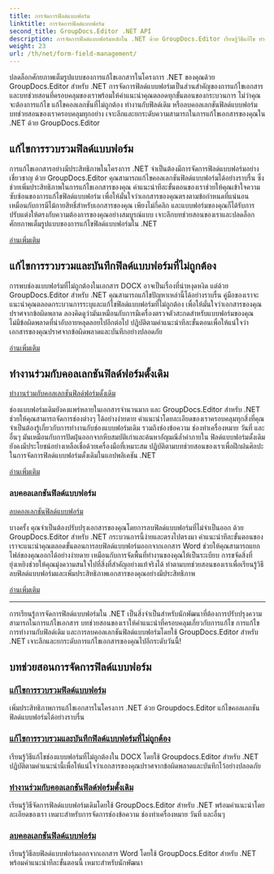 ```yaml
---
title: การจัดการฟิลด์แบบฟอร์ม
linktitle: การจัดการฟิลด์แบบฟอร์ม
second_title: GroupDocs.Editor .NET API
description: การจัดการฟิลด์แบบฟอร์มหลักใน .NET ด้วย GroupDocs.Editor เรียนรู้วิธีแก้ไข ทำงานกับระบบเดิม และลบคอลเล็กชันฟิลด์แบบฟอร์มได้อย่างราบรื่น
weight: 23
url: /th/net/form-field-management/
---
```

ปลดล็อกศักยภาพเต็มรูปแบบของการแก้ไขเอกสารในโครงการ .NET ของคุณด้วย GroupDocs.Editor สำหรับ .NET การจัดการฟิลด์แบบฟอร์มเป็นส่วนสำคัญของการแก้ไขเอกสาร และบทช่วยสอนที่ครอบคลุมของเราพร้อมให้คำแนะนำคุณตลอดทุกขั้นตอนของกระบวนการ ไม่ว่าคุณจะต้องการแก้ไข แก้ไขคอลเลกชันที่ไม่ถูกต้อง ทำงานกับฟิลด์เดิม หรือลบคอลเลกชันฟิลด์แบบฟอร์ม บทช่วยสอนของเราครอบคลุมทุกอย่าง เจาะลึกและยกระดับความสามารถในการแก้ไขเอกสารของคุณใน .NET ด้วย GroupDocs.Editor

## แก้ไขการรวบรวมฟิลด์แบบฟอร์ม

การแก้ไขเอกสารอย่างมีประสิทธิภาพในโครงการ .NET จำเป็นต้องมีการจัดการฟิลด์แบบฟอร์มอย่างเชี่ยวชาญ ด้วย GroupDocs.Editor คุณสามารถแก้ไขคอลเลกชันฟิลด์แบบฟอร์มได้อย่างราบรื่น ซึ่งช่วยเพิ่มประสิทธิภาพในการแก้ไขเอกสารของคุณ คำแนะนำทีละขั้นตอนของเราช่วยให้คุณเข้าใจความซับซ้อนของการแก้ไขฟิลด์แบบฟอร์ม เพื่อให้มั่นใจว่าเอกสารของคุณตรงตามข้อกำหนดที่แน่นอน เหมือนกับการมีไม้กายสิทธิ์สำหรับเอกสารของคุณ เพียงไม่กี่คลิก และแบบฟอร์มของคุณก็ได้รับการปรับแต่งให้ตรงกับความต้องการของคุณอย่างสมบูรณ์แบบ เจาะลึกบทช่วยสอนของเราและปลดล็อกศักยภาพเต็มรูปแบบของการแก้ไขฟิลด์แบบฟอร์มใน .NET

[อ่านเพิ่มเติม](./edit-form-field-collection/)

## แก้ไขการรวบรวมและบันทึกฟิลด์แบบฟอร์มที่ไม่ถูกต้อง

การพบช่องแบบฟอร์มที่ไม่ถูกต้องในเอกสาร DOCX อาจเป็นเรื่องที่น่าหงุดหงิด แต่ด้วย GroupDocs.Editor สำหรับ .NET คุณสามารถแก้ไขปัญหาเหล่านี้ได้อย่างราบรื่น คู่มือของเราจะแนะนำคุณตลอดกระบวนการระบุและแก้ไขฟิลด์แบบฟอร์มที่ไม่ถูกต้อง เพื่อให้มั่นใจว่าเอกสารของคุณปราศจากข้อผิดพลาด ลองคิดดูว่ามันเหมือนกับการมีเครื่องตรวจตัวสะกดสำหรับแบบฟอร์มของคุณ ไม่มีข้อผิดพลาดที่น่าอับอายหลุดลอยไปอีกต่อไป ปฏิบัติตามคำแนะนำทีละขั้นตอนเพื่อให้แน่ใจว่าเอกสารของคุณปราศจากข้อผิดพลาดและบันทึกอย่างปลอดภัย

[อ่านเพิ่มเติม](./fix-invalid-form-field-collection-save/)

## ทำงานร่วมกับคอลเลกชันฟิลด์ฟอร์มดั้งเดิม
[ทำงานร่วมกับคอลเลกชันฟิลด์ฟอร์มดั้งเดิม](./work-legacy-form-field-collection/)

ช่องแบบฟอร์มเดิมยังคงแพร่หลายในเอกสารจำนวนมาก และ GroupDocs.Editor สำหรับ .NET ช่วยให้คุณสามารถจัดการช่องต่างๆ ได้อย่างง่ายดาย คำแนะนำโดยละเอียดของเราครอบคลุมทุกสิ่งที่คุณจำเป็นต้องรู้เกี่ยวกับการทำงานกับช่องแบบฟอร์มเดิม รวมถึงช่องข้อความ ช่องทำเครื่องหมาย วันที่ และอื่นๆ มันเหมือนกับการปัดฝุ่นออกจากหีบสมบัติเก่าและค้นหาอัญมณีล้ำค่าภายใน ฟิลด์แบบฟอร์มดั้งเดิมยังคงมีประโยชน์อย่างเหลือเชื่อด้วยเครื่องมือที่เหมาะสม ปฏิบัติตามบทช่วยสอนของเราเพื่อฝึกฝนศิลปะในการจัดการฟิลด์แบบฟอร์มดั้งเดิมในแอปพลิเคชัน .NET

[อ่านเพิ่มเติม](./work-legacy-form-field-collection/)

### ลบคอลเลกชันฟิลด์แบบฟอร์ม
[ลบคอลเลกชันฟิลด์แบบฟอร์ม](./remove-form-field-collection/)

บางครั้ง คุณจำเป็นต้องปรับปรุงเอกสารของคุณโดยการลบฟิลด์แบบฟอร์มที่ไม่จำเป็นออก ด้วย GroupDocs.Editor สำหรับ .NET กระบวนการนี้ง่ายและตรงไปตรงมา คำแนะนำทีละขั้นตอนของเราจะแนะนำคุณตลอดขั้นตอนการลบฟิลด์แบบฟอร์มออกจากเอกสาร Word ช่วยให้คุณสามารถแยกไฟล์ของคุณออกได้อย่างง่ายดาย เหมือนกับการจัดพื้นที่ทำงานของคุณให้เป็นระเบียบ การขจัดสิ่งที่ยุ่งเหยิงช่วยให้คุณมุ่งความสนใจไปที่สิ่งที่สำคัญอย่างแท้จริงได้ ทำตามบทช่วยสอนของเราเพื่อเรียนรู้วิธีลบฟิลด์แบบฟอร์มและเพิ่มประสิทธิภาพเอกสารของคุณอย่างมีประสิทธิภาพ

[อ่านเพิ่มเติม](./remove-form-field-collection/)

---

การเรียนรู้การจัดการฟิลด์แบบฟอร์มใน .NET เป็นสิ่งจำเป็นสำหรับนักพัฒนาที่ต้องการปรับปรุงความสามารถในการแก้ไขเอกสาร บทช่วยสอนของเราให้คำแนะนำที่ครอบคลุมเกี่ยวกับการแก้ไข การแก้ไข การทำงานกับฟิลด์เดิม และการลบคอลเลกชันฟิลด์แบบฟอร์มโดยใช้ GroupDocs.Editor สำหรับ .NET เจาะลึกและยกระดับการแก้ไขเอกสารของคุณไปอีกระดับวันนี้!
## บทช่วยสอนการจัดการฟิลด์แบบฟอร์ม
### [แก้ไขการรวบรวมฟิลด์แบบฟอร์ม](./edit-form-field-collection/)
เพิ่มประสิทธิภาพการแก้ไขเอกสารในโครงการ .NET ด้วย Groupdocs.Editor แก้ไขคอลเลกชันฟิลด์แบบฟอร์มได้อย่างราบรื่น
### [แก้ไขการรวบรวมและบันทึกฟิลด์แบบฟอร์มที่ไม่ถูกต้อง](./fix-invalid-form-field-collection-save/)
เรียนรู้วิธีแก้ไขช่องแบบฟอร์มที่ไม่ถูกต้องใน DOCX โดยใช้ Groupdocs.Editor สำหรับ .NET ปฏิบัติตามคำแนะนำนี้เพื่อให้แน่ใจว่าเอกสารของคุณปราศจากข้อผิดพลาดและบันทึกไว้อย่างปลอดภัย
### [ทำงานร่วมกับคอลเลกชันฟิลด์ฟอร์มดั้งเดิม](./work-legacy-form-field-collection/)
เรียนรู้วิธีจัดการฟิลด์แบบฟอร์มเดิมโดยใช้ GroupDocs.Editor สำหรับ .NET พร้อมคำแนะนำโดยละเอียดของเรา เหมาะสำหรับการจัดการช่องข้อความ ช่องทำเครื่องหมาย วันที่ และอื่นๆ
### [ลบคอลเลกชันฟิลด์แบบฟอร์ม](./remove-form-field-collection/)
เรียนรู้วิธีลบฟิลด์แบบฟอร์มออกจากเอกสาร Word โดยใช้ GroupDocs.Editor สำหรับ .NET พร้อมคำแนะนำทีละขั้นตอนนี้ เหมาะสำหรับนักพัฒนา